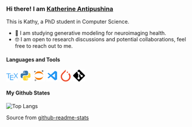 ### Hi there! I am [Katherine Antipushina](https://github.com/utoprey)

This is Kathy, a PhD student in Computer Science.

- 🧠 I am studying generative modeling for neuroimaging health.
- 🤓 I am open to research discussions and potential collaborations, feel free to reach out to me.


#### Languages and Tools

![tex.png](https://raw.githubusercontent.com/HennyJie/HennyJie/master/assets/tex.png)
![python.png](https://raw.githubusercontent.com/HennyJie/HennyJie/master/assets/python.png)
![jupyter.png](https://raw.githubusercontent.com/HennyJie/HennyJie/master/assets/jupyter.png)
![vscode.png](https://raw.githubusercontent.com/HennyJie/HennyJie/master/assets/vscode.png)
![pytorch.png](https://raw.githubusercontent.com/HennyJie/HennyJie/master/assets/pytorch.png)
![git.png](https://raw.githubusercontent.com/HennyJie/HennyJie/master/assets/git.png)


#### My Github States

<!---![Anurag's github stats](https://github-readme-stats.vercel.app/api?username=HennyJie&show_icons=true&count_private=true&hide=stars)-->

![Top Langs](https://github-readme-stats.vercel.app/api/top-langs/?username=utoprey&layout=compact)

Source from [github-readme-stats](https://github.com/anuraghazra/github-readme-stats)
